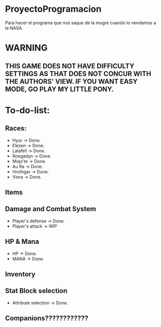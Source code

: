 # ProyectoProgramacion
Para hacer el programa que nos saque de la mugre cuando lo vendamos a la NASA.

# WARNING
## THIS GAME DOES NOT HAVE DIFFICULTY SETTINGS AS THAT DOES NOT CONCUR WITH THE AUTHORS' VIEW. IF YOU WANT EASY MODE, GO PLAY MY LITTLE PONY.

# To-do-list:
## Races:
- Hyur -> Done.
- Elezen -> Done.
- Lalafell -> Done.
- Roegadyn -> Done.
- Miqo'te -> Done.
- Au Ra -> Done.
- Hrothgar -> Done.
- Viera -> Done.

## Items
## Damage and Combat System
- Player's defense -> Done.
- Player's attack -> WIP
## HP & Mana
- HP -> Done.
- MANA -> Done.
## Inventory
## Stat Block selection
- Attribute selection -> Done.
## Companions????????????
